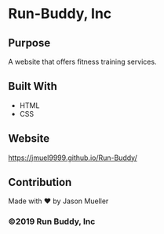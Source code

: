 # Run-Buddy, Inc

## Purpose
A website that offers fitness training services.

## Built With
* HTML
* CSS

## Website
https://jmuel9999.github.io/Run-Buddy/

## Contribution
Made with ❤️ by Jason Mueller

### ©️2019 Run Buddy, Inc

